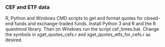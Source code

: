 ### CEF and ETF data
R, Python and Windows CMD scripts to get and format quotes for closed-end funds and exchange-traded funds. Install Python 3 and R and the R quantmod library. Then on Windows run the script cef_times.bat. Change the symbols in xget_quotes_cefs.r and xget_quotes_etfs_for_cefs.r as desired.
